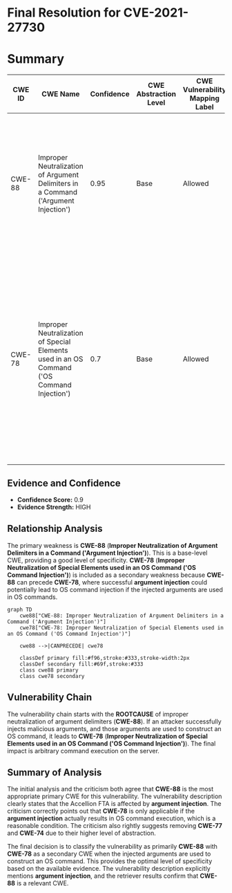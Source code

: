 # Final Resolution for CVE-2021-27730

# Summary
| CWE ID | CWE Name | Confidence | CWE Abstraction Level | CWE Vulnerability Mapping Label | CWE-Vulnerability Mapping Notes |
|---|---|---|---|---|---|
| CWE-88 | Improper Neutralization of Argument Delimiters in a Command ('Argument Injection') | 0.95 | Base | Allowed | Primary CWE. The **argument injection** vulnerability in Accellion FTA aligns directly with this CWE, which describes the improper handling of argument delimiters in commands. |
| CWE-78 | Improper Neutralization of Special Elements used in an OS Command ('OS Command Injection') | 0.7 | Base | Allowed | Secondary CWE. While the primary issue is **argument injection**, this could potentially lead to OS command injection if the injected arguments are used to construct OS commands, depending on how the injected arguments are used by the vulnerable code. |

## Evidence and Confidence

*   **Confidence Score:** 0.9
*   **Evidence Strength:** HIGH

## Relationship Analysis
The primary weakness is **CWE-88** (**Improper Neutralization of Argument Delimiters in a Command ('Argument Injection')**). This is a base-level CWE, providing a good level of specificity. **CWE-78** (**Improper Neutralization of Special Elements used in an OS Command ('OS Command Injection')**) is included as a secondary weakness because **CWE-88** can precede **CWE-78**, where successful **argument injection** could potentially lead to OS command injection if the injected arguments are used in OS commands.

```mermaid
graph TD
    cwe88["CWE-88: Improper Neutralization of Argument Delimiters in a Command ('Argument Injection')"]
    cwe78["CWE-78: Improper Neutralization of Special Elements used in an OS Command ('OS Command Injection')"]

    cwe88 -->|CANPRECEDE| cwe78

    classDef primary fill:#f96,stroke:#333,stroke-width:2px
    classDef secondary fill:#69f,stroke:#333
    class cwe88 primary
    class cwe78 secondary
```

## Vulnerability Chain
The vulnerability chain starts with the **ROOTCAUSE** of improper neutralization of argument delimiters (**CWE-88**). If an attacker successfully injects malicious arguments, and those arguments are used to construct an OS command, it leads to **CWE-78** (**Improper Neutralization of Special Elements used in an OS Command ('OS Command Injection')**). The final impact is arbitrary command execution on the server.

## Summary of Analysis
The initial analysis and the criticism both agree that **CWE-88** is the most appropriate primary CWE for this vulnerability. The vulnerability description clearly states that the Accellion FTA is affected by **argument injection**. The criticism correctly points out that **CWE-78** is only applicable if the **argument injection** actually results in OS command execution, which is a reasonable condition. The criticism also rightly suggests removing **CWE-77** and **CWE-74** due to their higher level of abstraction.

The final decision is to classify the vulnerability as primarily **CWE-88** with **CWE-78** as a secondary CWE when the injected arguments are used to construct an OS command. This provides the optimal level of specificity based on the available evidence. The vulnerability description explicitly mentions **argument injection**, and the retriever results confirm that **CWE-88** is a relevant CWE.